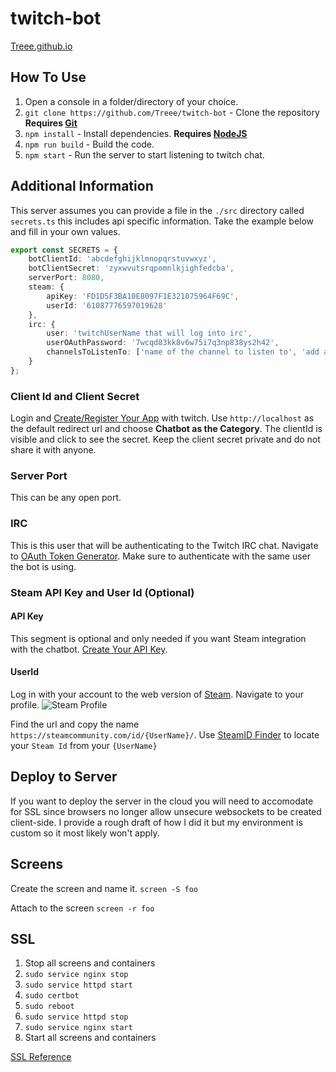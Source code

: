 # twitch-bot

[Treee.github.io](https://treee.github.io/twitch-bot/)

## How To Use

1. Open a console in a folder/directory of your choice.
2. `git clone https://github.com/Treee/twitch-bot` - Clone the repository **Requires [Git](https://git-scm.com/downloads)**
3. `npm install` - Install dependencies. **Requires [NodeJS](https://nodejs.org/en/)**
4. `npm run build` - Build the code.
5. `npm start` - Run the server to start listening to twitch chat.

## Additional Information

This server assumes you can provide a file in the `./src` directory called `secrets.ts` this includes api specific information. Take the example below and fill in your own values.
```ts
export const SECRETS = {
    botClientId: 'abcdefghijklmnopqrstuvwxyz',
    botClientSecret: 'zyxwvutsrqpomnlkjighfedcba',
    serverPort: 8080,
    steam: {
        apiKey: 'FD1D5F3BA10E8097F1E321075964F69C',
        userId: '61087776597019628'
    },
    irc: {
        user: 'twitchUserName that will log into irc',
        userOAuthPassword: '7wcqd83kk8v6w75i7q3np838ys2h42',
        channelsToListenTo: ['name of the channel to listen to', 'add another if you want']
    }
};
```
### Client Id and Client Secret

Login and [Create/Register Your App](https://dev.twitch.tv/console/apps/create) with twitch. Use `http://localhost` as the default redirect url and choose **Chatbot as the Category**. The clientId is visible and click to see the secret. Keep the client secret private and do not share it with anyone.

### Server Port

This can be any open port.

### IRC

This is this user that will be authenticating to the Twitch IRC chat. Navigate to [OAuth Token Generator](https://twitchapps.com/tmi/). Make sure to authenticate with the same user the bot is using.

### Steam API Key and User Id (Optional)

#### API Key
This segment is optional and only needed if you want Steam integration with the chatbot. [Create Your API Key](https://steamcommunity.com/dev/apikey).

#### UserId
Log in with your account to the web version of [Steam](https://store.steampowered.com/). Navigate to your profile. ![Steam Profile](https://cdn.discordapp.com/attachments/254751301424906240/705582717986930728/steam.PNG)

Find the url and copy the name `https://steamcommunity.com/id/{UserName}/`. Use [SteamID Finder](https://steamid.xyz/) to locate your `Steam Id` from your `{UserName}`


## Deploy to Server

If you want to deploy the server in the cloud you will need to accomodate for SSL since browsers no longer allow unsecure websockets to be created client-side. I provide a rough draft of how I did it but my environment is custom so it most likely won't apply.

## Screens

Create the screen and name it.
`screen -S foo`

Attach to the screen
`screen -r foo`

## SSL
1. Stop all screens and containers
2. `sudo service nginx stop`
3. `sudo service httpd start`
4. `sudo certbot`
5. `sudo reboot`
6. `sudo service httpd stop`
7. `sudo service nginx start`
8. Start all screens and containers

[SSL Reference](https://docs.aws.amazon.com/AWSEC2/latest/UserGuide/SSL-on-amazon-linux-2.html#letsencrypt)